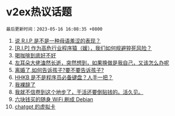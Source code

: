 # v2ex热议话题

`最后更新时间：2023-05-16 16:08:35 +0800`

1. [说 R.I.P 是不是一种母语羞涩的表现？](https://www.v2ex.com/t/940306)
1. [[R.I.P] 作为高危行业程序猿（媛），我们如何规避猝死风险？](https://www.v2ex.com/t/940169)
1. [喝咖啡到底好不好](https://www.v2ex.com/t/940287)
1. [左耳朵大佬溘然长逝，突然想到，如果换做是我自己，又该怎么办呢](https://www.v2ex.com/t/940237)
1. [离婚了,如何告诉孩子?要不要告诉孩子?](https://www.v2ex.com/t/940203)
1. [HHKB 是不是程序员必备键盘？人手一把？](https://www.v2ex.com/t/940375)
1. [我裸辞了](https://www.v2ex.com/t/940275)
1. [我就不信卷到这个地步了，干活还要倒贴钱的。活久见。](https://www.v2ex.com/t/940384)
1. [六块钱买的随身 WiFi 刷成 Debian](https://www.v2ex.com/t/940162)
1. [chatgpt 的虚拟卡](https://www.v2ex.com/t/940184)

